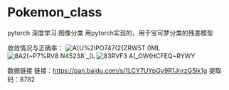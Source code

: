 # Pokemon_class
pytorch 深度学习 图像分类 
用pytorch实现的，用于宝可梦分类的残差模型

收敛情况与正确率：
![A{U%2IPO747(2{ZRW5T 0ML](https://user-images.githubusercontent.com/93426867/173814528-bd1d7823-f813-4211-bbd1-38c5a313b411.png)
![8A2(~P7%RV8 N45238`_(L](https://user-images.githubusercontent.com/93426867/173814392-1bc69b58-6892-46a8-b87b-6b71974ebbf8.png)
![83RVF3 A(_OW(HCFEQ~RYWY](https://user-images.githubusercontent.com/93426867/173814605-f67954c8-7596-40bd-8c5a-b6f8951e58aa.png)

数据链接
链接：https://pan.baidu.com/s/1LCY7UYpGy9R1JnrzG5lk1g 
提取码：8782

